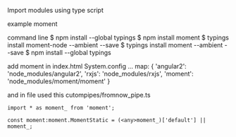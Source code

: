 Import modules using type script


example moment

command line
 $  npm install --global typings
 $  npm install moment
 $  typings install moment-node --ambient --save
 $  typings install moment --ambient --save
 $  npm install --global typings

 add moment
  in index.html System.config
     ...
          map: {
            'angular2': 'node_modules/angular2',
            'rxjs': 'node_modules/rxjs',
            'moment': 'node_modules/moment/moment'
          }


 and in file used this cutompipes/fromnow_pipe.ts

    import * as moment_ from 'moment';

    const moment:moment.MomentStatic = (<any>moment_)['default'] || moment_;